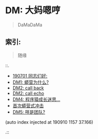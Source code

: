 # DM: 大妈嗯哼
> DaMaDaMa

## 索引:
> 随缘

::.

- [ 190701 同志们好:](190701_DM0.md)
- [ DM1: 蟒营为什么?](190702_DM1.md)
- [ DM2: call back](190709_DM2.md)
- [ DM2: call echo](190709_DM2_links.md)
- [ DM4: 程序猿成长迷思...](190725-DM4-coder-how2-growup.md)
- [ 首次蟒营式冲击](190905-1st101camp.md)
- [ DM5: 咩是团队?](DM5-what-is-team.md)

(auto index injected at 190910 1157 37.166) 

.::


